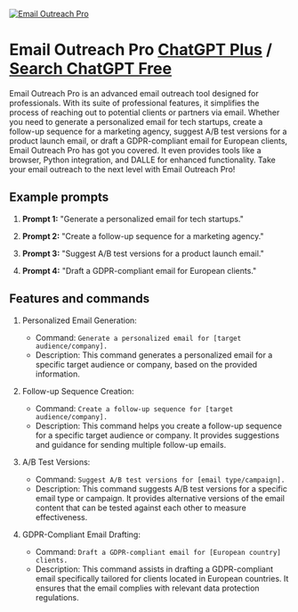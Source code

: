 
[![Email Outreach Pro](https://files.oaiusercontent.com/file-WNKFrn9oIm9sD9JGpYOuG6TV?se=2123-10-17T16%3A28%3A37Z&sp=r&sv=2021-08-06&sr=b&rscc=max-age%3D31536000%2C%20immutable&rscd=attachment%3B%20filename%3Dfd4ad4a4-96f0-442b-b309-85e456a7e14e.png&sig=1lD4GuAVpGvhLZaTciIvYOSrHD0vwXy9x3jCQKD9TeQ%3D)](https://chat.openai.com/g/g-70DlxGO1M-email-outreach-pro)

# Email Outreach Pro [ChatGPT Plus](https://chat.openai.com/g/g-70DlxGO1M-email-outreach-pro) / [Search ChatGPT Free](https://gptcall.net/index.html#/?search=Email%20Outreach%20Pro)

Email Outreach Pro is an advanced email outreach tool designed for professionals. With its suite of professional features, it simplifies the process of reaching out to potential clients or partners via email. Whether you need to generate a personalized email for tech startups, create a follow-up sequence for a marketing agency, suggest A/B test versions for a product launch email, or draft a GDPR-compliant email for European clients, Email Outreach Pro has got you covered. It even provides tools like a browser, Python integration, and DALLE for enhanced functionality. Take your email outreach to the next level with Email Outreach Pro!

## Example prompts

1. **Prompt 1:** "Generate a personalized email for tech startups."

2. **Prompt 2:** "Create a follow-up sequence for a marketing agency."

3. **Prompt 3:** "Suggest A/B test versions for a product launch email."

4. **Prompt 4:** "Draft a GDPR-compliant email for European clients."

## Features and commands

1. Personalized Email Generation:
   - Command: `Generate a personalized email for [target audience/company].`
   - Description: This command generates a personalized email for a specific target audience or company, based on the provided information.

2. Follow-up Sequence Creation:
   - Command: `Create a follow-up sequence for [target audience/company].`
   - Description: This command helps you create a follow-up sequence for a specific target audience or company. It provides suggestions and guidance for sending multiple follow-up emails.

3. A/B Test Versions:
   - Command: `Suggest A/B test versions for [email type/campaign].`
   - Description: This command suggests A/B test versions for a specific email type or campaign. It provides alternative versions of the email content that can be tested against each other to measure effectiveness.

4. GDPR-Compliant Email Drafting:
   - Command: `Draft a GDPR-compliant email for [European country] clients.`
   - Description: This command assists in drafting a GDPR-compliant email specifically tailored for clients located in European countries. It ensures that the email complies with relevant data protection regulations.


